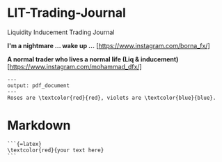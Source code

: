 # LIT-Trading-Journal
Liquidity Inducement Trading Journal

**I'm a nightmare ... wake up ...**
[https://www.instagram.com/borna_fx/]


**A normal trader who lives a normal life (Liq & inducement)**
[https://www.instagram.com/mohammad_dfx/]  



    ---
    output: pdf_document
    ---
    Roses are \textcolor{red}{red}, violets are \textcolor{blue}{blue}.



  # Markdown
    ```{=latex}
    \textcolor{red}{your text here}
    ```    